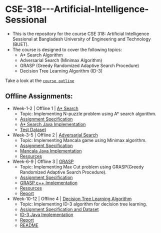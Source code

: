 # CSE-318---Artificial-Intelligence-Sessional

- This is the repository for the course CSE 318: Artificial Intelligence Sessional at Bangladesh University of Engineering and Technology (BUET). 
- The course is designed to cover the following topics:
    - A* Search Algorithm
    - Adversarial Search (Minimax Algorithm)
    - GRASP (Greedy Randomized Adaptive Search Procedure)
    - Decision Tree Learning Algorithm (ID-3)

Take a look at the [`course outline`](/CSE318-plan-publish.pdf)

## Offline Assignments:
- Week-1-2 | Offline 1 | [A* Search](/1.%20A*%20Search%20|%20N%20puzzle/)
  - Topic: Implementing N-puzzle problem using A* search algorithm.
  - [Assignment Specification](/1.%20A*%20Search%20|%20N%20puzzle/Assignment1_N_puzzle.pdf)
  - [A* Search Java Implementation](/1.%20A*%20Search%20|%20N%20puzzle/A%20star%20Search/src/)
  - [Test Dataset](/1.%20A*%20Search%20|%20N%20puzzle/N%20Puzzle%20Test%20Cases/)
- Week-3-5 | Offline 2 | [Adversarial Search](/2.%20Adversarial%20Search%20|%20Mancala/)
    - Topic: Implementing Mancala game using Minimax algorithm.
    - [Assignment Specification](/2.%20Adversarial%20Search%20|%20Mancala/Mancala_Specifications.pdf)
    - [Mancala Java Implementation](/2.%20Adversarial%20Search%20|%20Mancala/Mancala_1905095/src/)
    - [Resources](/2.%20Adversarial%20Search%20|%20Mancala/Resources/)
- Week-6-9 | Offline 3 | [GRASP](/3.%20GRASP%20|%20Max%20Cut%20Problem/)
    - Topic: Implementing Max Cut problem using GRASP(Greedy Randomized Adaptive Search Procedure).
    - [Assignment Specification](/3.%20GRASP%20|%20Max%20Cut%20Problem//Assignment_03_Max_Cut.pdf)
    - [GRASP c++ Implementation](/3.%20GRASP%20|%20Max%20Cut%20Problem/1905095_GRASP/1905095.cpp)
    - [Resources](/3.%20GRASP%20|%20Max%20Cut%20Problem/Resources/)
    - [Report](/3.%20GRASP%20|%20Max%20Cut%20Problem/Report.pdf)
- Week-10-12 | Offline 4 | [Decision Tree Learning Algorithm](/4.%20Decision%20Tree%20Learning%20Algorithm%20|%20ID-3/)
    - Topic: Implementing ID-3 algorithm for decision tree learning.
    - [Assignment Specification and Dataset](/4.%20Decision%20Tree%20Learning%20Algorithm%20|%20ID-3/Specs%20and%20Dataset/)
    - [ID-3 Java Implementation](/4.%20Decision%20Tree%20Learning%20Algorithm%20|%20ID-3/Decision%20Tree%20Algorithm%20-%20ID-3/src/)
    - [Report](/4.%20Decision%20Tree%20Learning%20Algorithm%20|%20ID-3/1905095_Report.pdf)
    - [README](/4.%20Decision%20Tree%20Learning%20Algorithm%20|%20ID-3/README.md)
